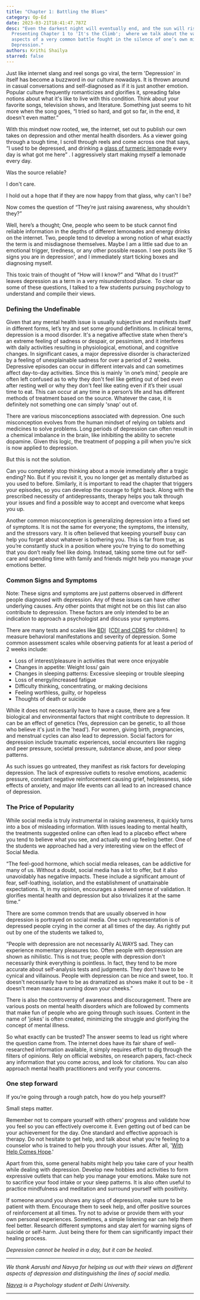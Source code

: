```yaml
---
title: "Chapter 1: Battling the Blues"
category: Op-Ed
date: 2023-03-21T18:41:47.787Z
desc: "Even the darkest night will eventually end, and the sun will rise again.
  Presenting Chapter 1 to 'It's the Climb';  where we talk about the various
  aspects of a very common battle fought in the silence of one’s own mind:
  Depression."
authors: Krithi Shailya
starred: false
---
```

Just like internet slang and reel songs go viral, the term 'Depression' in itself has become a buzzword in our culture nowadays. It is thrown around in casual conversations and self-diagnosed as if it is just another emotion. Popular culture frequently romanticizes and glorifies it, spreading false notions about what it's like to live with this condition. Think about your favorite songs, television shows, and literature. Something just seems to hit more when the song goes, “I tried so hard, and got so far, in the end, it doesn't even matter.”

With this mindset now rooted, we, the internet, set out to publish our own takes on depression and other mental health disorders. As a viewer going through a tough time, I scroll through reels and come across one that says, “I used to be depressed, and drinking a [glass of turmeric lemonade](https://www.onlymyhealth.com/turmeric-lemonade-recipe-and-health-benefits-1618496512) every day is what got me here” <insert happy pictures>. I aggressively start making myself a lemonade every day. 

Was the source reliable? 

I don't care.

I hold out a hope that if they are now happy from that glass, why can't I be? 

Now comes the question of “They’re just raising awareness, why shouldn't they?” 

Well, here’s a thought; One, people who seem to be stuck cannot find reliable information in the depths of different lemonades and energy drinks on the internet. Two, people tend to develop a wrong notion of what exactly the term is and misdiagnose themselves. Maybe I am a little sad due to an emotional trigger, tiredness, or any other possible reason. I see posts like '5 signs you are in depression', and I immediately start ticking boxes and diagnosing myself. 

This toxic train of thought of “How will I know?” and “What do I trust?” leaves depression as a term in a very misunderstood place.  To clear up some of these questions, I talked to a few students pursuing psychology to understand and compile their views. 

### Defining the Undefinable

Given that any mental health issue is usually subjective and manifests itself in different forms, let’s try and set some ground definitions. In clinical terms, depression is a mood disorder. It's a negative affective state when there's an extreme feeling of sadness or despair, or pessimism, and it interferes with daily activities resulting in physiological, emotional, and cognitive changes. In significant cases, a major depressive disorder is characterized by a feeling of unexplainable sadness for over a period of 2 weeks. Depressive episodes can occur in different intervals and can sometimes affect day-to-day activities. Since this is mainly 'in one’s mind,' people are often left confused as to why they don't feel like getting out of bed even after resting well or why they don't feel like eating even if it’s their usual time to eat. This can occur at any time in a person’s life and has different methods of treatment based on the source. Whatever the case, it is definitely not something one can simply 'snap' out of.

There are various misconceptions associated with depression. One such misconception evolves from the human mindset of relying on tablets and medicines to solve problems. Long periods of depression can often result in a chemical imbalance in the brain, like inhibiting the ability to secrete dopamine. Given this logic, the treatment of popping a pill when you’re sick is now applied to depression. 

But this is not the solution.

Can you completely stop thinking about a movie immediately after a tragic ending? No. But if you revisit it, you no longer get as mentally disturbed as you used to before. Similarly, it is important to read the chapter that triggers your episodes, so you can develop the courage to fight back. Along with the prescribed necessity of antidepressants, therapy helps you talk through your issues and find a possible way to accept and overcome what keeps you up. 

Another common misconception is generalizing depression into a fixed set of symptoms. It is not the same for everyone; the symptoms, the intensity, and the stressors vary. It is often believed that keeping yourself busy can help you forget about whatever is bothering you. This is far from true, as you’re constantly stuck in a position where you’re trying to do something that you don’t really feel like doing. Instead, taking some time out for self-care and spending time with family and friends might help you manage your emotions better. 

### Common Signs and Symptoms

Note: These signs and symptoms are just patterns observed in different people diagnosed with depression. Any of these issues can have other underlying causes. Any other points that might not be on this list can also contribute to depression. These factors are only intended to be an indication to approach a psychologist and discuss your symptoms. 

There are many tests and scales like [BDI](https://www.apa.org/pi/about/publications/caregivers/practice-settings/assessment/tools/beck-depression)  [[CDI and CDRS](https://pubmed.ncbi.nlm.nih.gov/16231477/) for children]  to measure behavioral manifestations and severity of depression. Some common assessment scales while observing patients for at least a period of 2 weeks include:

* Loss of interest/pleasure in activities that were once enjoyable
* Changes in appetite: Weight loss/ gain
* Changes in sleeping patterns: Excessive sleeping or trouble sleeping
* Loss of energy/increased fatigue
* Difficulty thinking, concentrating, or making decisions
* Feeling worthless, guilty, or hopeless
* Thoughts of death or suicide

While it does not necessarily have to have a cause, there are a few biological and environmental factors that might contribute to depression. It can be an effect of genetics (Yes, depression can be genetic, to all those who believe it's just in the 'head'). For women, giving birth, pregnancies, and menstrual cycles can also lead to depression. Social factors for depression include traumatic experiences, social encounters like ragging and peer pressure, societal pressure, substance abuse, and poor sleep patterns. 

As such issues go untreated, they manifest as risk factors for developing depression. The lack of expressive outlets to resolve emotions, academic pressure, constant negative reinforcement causing grief, helplessness, side effects of anxiety, and major life events can all lead to an increased chance of depression. 

### The Price of Popularity

While social media is truly instrumental in raising awareness, it quickly turns into a box of misleading information. With issues leading to mental health, the treatments suggested online can often lead to a placebo effect where you tend to believe what you see, and actually end up feeling better. One of the students we approached had a very interesting view on the effect of Social Media. 

“The feel-good hormone, which social media releases, can be addictive for many of us. Without a doubt, social media has a lot to offer, but it also unavoidably has negative impacts. These include a significant amount of fear, self-loathing, isolation, and the establishment of unattainable expectations. It, in my opinion, encourages a skewed sense of validation. It glorifies mental health and depression but also trivializes it at the same time.”

There are some common trends that are usually observed in how depression is portrayed on social media. One such representation is of depressed people crying in the corner at all times of the day. As rightly put out by one of the students we talked to,

“People with depression are not necessarily ALWAYS sad. They can experience momentary pleasures too. Often people with depression are shown as nihilistic. This is not true; people with depression don't necessarily think everything is pointless. In fact, they tend to be more accurate about self-analysis tests and judgments. They don't have to be cynical and villainous. People with depression can be nice and sweet, too. It doesn't necessarily have to be as dramatized as shows make it out to be - it doesn't mean mascara running down your cheeks.”

There is also the controversy of awareness and discouragement. There are various posts on mental health disorders which are followed by comments that make fun of people who are going through such issues. Content in the name of 'jokes' is often created, minimizing the struggle and glorifying the concept of mental illness.

So what exactly can be trusted? The answer seems to lead us right where the question came from. The internet does have its fair share of well-researched information available, it simply requires effort to dig through the filters of opinions. Rely on official websites, on research papers, fact-check any information that you come across, and look for citations. You can also approach mental health practitioners and verify your concerns. 

### One step forward

If you’re going through a rough patch, how do you help yourself? 

Small steps matter. 

Remember not to compare yourself with others’ progress and validate how you feel so you can effectively overcome it. Even getting out of bed can be your achievement for the day. One standard and effective approach is therapy. Do not hesitate to get help, and talk about what you’re feeling to a counselor who is trained to help you through your issues. After all, '[With Help Comes Hope](https://udaaniitt.web.app/editions/2023_Winter/chapter-zero-with-help-comes-hope/).' 

Apart from this, some general habits might help you take care of your health while dealing with depression. Develop new hobbies and activities to form expressive outlets that can help you manage your emotions. Make sure not to sacrifice your food intake or your sleep patterns. It is also often useful to practice mindfulness and meditation and surround yourself with positivity. 

If someone around you shows any signs of depression, make sure to be patient with them. Encourage them to seek help, and offer positive sources of reinforcement at all times. Try not to advise or provide them with your own personal experiences. Sometimes, a simple listening ear can help them feel better. Research different symptoms and stay alert for warning signs of suicide or self-harm. Just being there for them can significantly impact their healing process. 

*Depression cannot be healed in a day, but it can be healed.*

- - -

*We thank Aarushi and Navya for helping us out with their views on different aspects of depression and distinguishing the lines of social media.*

*[Navya](https://www.linkedin.com/in/navya-sharma-6a2077200) is a Psychology student at Delhi University.*

- - -

<!--EndFragment-->